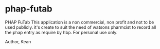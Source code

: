 phap-futab
==========

PHAP FuTab
This application is a non commercial, non profit and not to be used publicly. it's create to suit the need of watsons pharmcist to record all the phap entry as require by hbp. For personal use only.


Author,
Kean
